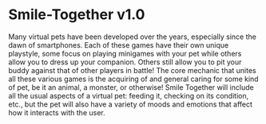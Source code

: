 # Smile-Together v1.0

Many virtual pets have been developed over the years, especially since the dawn of smartphones. 
Each of these games have their own unique playstyle, some focus on playing minigames with your pet 
while others allow you to dress up your companion. 
Others still allow you to pit your buddy against that of other players in battle! 
The core mechanic that unites all these various games is the acquiring of and general caring for some kind of pet, 
be it an animal, a monster,  or otherwise! 
Smile Together will include all the usual aspects of a virtual pet: 
feeding it, checking on its condition, etc., 
but the pet will also have a variety of moods and emotions that affect how it interacts with the user.
